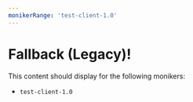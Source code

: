 ```yaml
---
monikerRange: 'test-client-1.0'
---
```


# Fallback (Legacy)!

This content should display for the following monikers:

* `test-client-1.0`